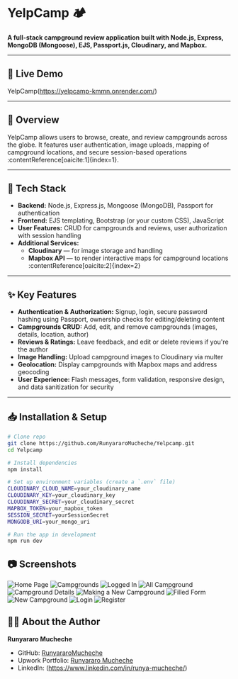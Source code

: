# YelpCamp 🏕️

**A full-stack campground review application built with Node.js, Express, MongoDB (Mongoose), EJS, Passport.js, Cloudinary, and Mapbox.**

---

## 🌟 Live Demo

YelpCamp(https://yelpcamp-kmmn.onrender.com/)

---

## 📌 Overview

YelpCamp allows users to browse, create, and review campgrounds across the globe. It features user authentication, image uploads, mapping of campground locations, and secure session-based operations :contentReference[oaicite:1]{index=1}.

---

## 🧰 Tech Stack

- **Backend:** Node.js, Express.js, Mongoose (MongoDB), Passport for authentication
- **Frontend:** EJS templating, Bootstrap (or your custom CSS), JavaScript
- **User Features:** CRUD for campgrounds and reviews, user authorization with session handling
- **Additional Services:**
  - **Cloudinary** — for image storage and handling
  - **Mapbox API** — to render interactive maps for campground locations :contentReference[oaicite:2]{index=2}

---

## ✨ Key Features

- **Authentication & Authorization:** Signup, login, secure password hashing using Passport, ownership checks for editing/deleting content
- **Campgrounds CRUD:** Add, edit, and remove campgrounds (images, details, location, author)
- **Reviews & Ratings:** Leave feedback, and edit or delete reviews if you're the author
- **Image Handling:** Upload campground images to Cloudinary via multer
- **Geolocation:** Display campgrounds with Mapbox maps and address geocoding
- **User Experience:** Flash messages, form validation, responsive design, and data sanitization for security

---

## 📥 Installation & Setup

```bash
# Clone repo
git clone https://github.com/RunyararoMucheche/Yelpcamp.git
cd Yelpcamp

# Install dependencies
npm install

# Set up environment variables (create a `.env` file)
CLOUDINARY_CLOUD_NAME=your_cloudinary_name
CLOUDINARY_KEY=your_cloudinary_key
CLOUDINARY_SECRET=your_cloudinary_secret
MAPBOX_TOKEN=your_mapbox_token
SESSION_SECRET=yourSessionSecret
MONGODB_URI=your_mongo_uri

# Run the app in development
npm run dev
```

## 📷 Screenshots

![Home Page](./screenshots/homepage.png)
![Campgrounds](./screenshots/campgrounds.png)
![Logged In](./screenshots/campgrounds-logged_in.png)
![All Campground](./screenshots/all_campgrounds.png)
![Campground Details](./screenshots/campground_details.png)
![Making a New Campground](./screenshots/campground_form.png)
![Filled Form](./screenshots/campground_form_filled.png)
![New Campground](./screenshots/new_campground.png)
![Login](./screenshots/login.png)
![Register](./screenshots/register.png)

## 🙋‍♂️ About the Author

**Runyararo Mucheche**

- GitHub: [RunyararoMucheche](https://github.com/RunyararoMucheche)
- Upwork Portfolio: [Runyararo Mucheche](https://www.upwork.com/freelancers/~013a0b5a6014152ba5)
- LinkedIn: (https://www.linkedin.com/in/runya-mucheche/)
